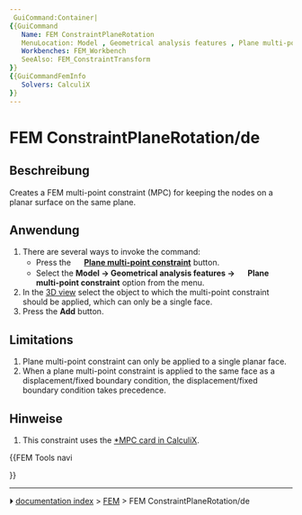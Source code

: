 ```yaml
---
 GuiCommand:Container|
{{GuiCommand
   Name: FEM ConstraintPlaneRotation
   MenuLocation: Model , Geometrical analysis features , Plane multi-point constraint
   Workbenches: FEM_Workbench
   SeeAlso: FEM_ConstraintTransform
}}
{{GuiCommandFemInfo
   Solvers: CalculiX
}}
---
```


# FEM ConstraintPlaneRotation/de



## Beschreibung

Creates a FEM multi-point constraint (MPC) for keeping the nodes on a planar surface on the same plane.



## Anwendung

1.  There are several ways to invoke the command:
    -   Press the **<img src="images/FEM_ConstraintPlaneRotation.svg" width=16px> [Plane multi-point constraint](FEM_ConstraintPlaneRotation.md)** button.
    -   Select the **Model → Geometrical analysis features → <img src="images/FEM_ConstraintPlaneRotation.svg" width=16px> Plane multi-point constraint** option from the menu.
2.  In the [3D view](3D_view.md) select the object to which the multi-point constraint should be applied, which can only be a single face.
3.  Press the **Add** button.

## Limitations

1.  Plane multi-point constraint can only be applied to a single planar face.
2.  When a plane multi-point constraint is applied to the same face as a displacement/fixed boundary condition, the displacement/fixed boundary condition takes precedence.



## Hinweise

1.  This constraint uses the [\*MPC card in CalculiX](http://web.mit.edu/calculix_v2.7/CalculiX/ccx_2.7/doc/ccx/node220.html).





{{FEM Tools navi

}}



---
⏵ [documentation index](../README.md) > [FEM](Category_FEM.md) > FEM ConstraintPlaneRotation/de
